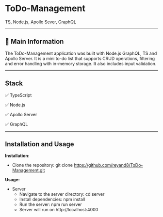 # ToDo-Management
TS, Node.js, Apollo Sever, GraphQL

____

## 📜 Main Information

The ToDo-Management application was built with Node.js GraphQL, TS and Apollo Server. It is a mini to-do list
that supports CRUD operations, filtering and error handling with in-memory storage. 
It also includes input validation.

____

## Stack

✅ TypeScript

✅ Node.js

✅ Apollo Server

✅ GraphQL


____

## Installation and Usage

**Installation:**

* Clone the repository: git clone https://github.com/reyand8/ToDo-Management.git

**Usage:**

* Server
    - Navigate to the server directory: cd server
    - Install dependencies: npm install
    - Run the server: npm run server
    - Server will run on http://localhost:4000
